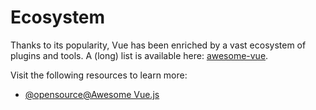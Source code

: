 # Ecosystem

Thanks to its popularity, Vue has been enriched by a vast ecosystem of plugins and tools. A (long) list is available here: [awesome-vue](https://github.com/vuejs/awesome-vue).

Visit the following resources to learn more:

- [@opensource@Awesome Vue.js](https://github.com/vuejs/awesome-vue)
